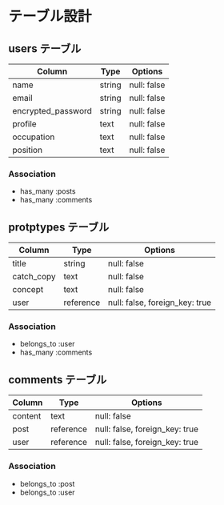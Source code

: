 # テーブル設計

## users テーブル

| Column             | Type   | Options     |
| ------------------ | ------ | ----------- |
| name               | string | null: false |
| email              | string | null: false |
| encrypted_password | string | null: false |
| profile            | text   | null: false |
| occupation         | text   | null: false |
| position           | text   | null: false |

### Association
- has_many :posts
- has_many :comments

## protptypes テーブル

| Column             | Type      | Options                        |
| ------------------ | --------- | ------------------------------ |
| title              | string    | null: false                    |
| catch_copy         | text      | null: false                    |
| concept            | text      | null: false                    |
| user               | reference | null: false, foreign_key: true |

### Association
- belongs_to :user
- has_many :comments

## comments テーブル

| Column       | Type      | Options                        |
| ------------ | --------- | ------------------------------ |
| content      | text      | null: false                    |
| post         | reference | null: false, foreign_key: true |                   
| user         | reference | null: false, foreign_key: true |                   

### Association
- belongs_to :post
- belongs_to :user